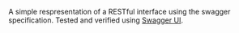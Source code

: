 A simple respresentation of a RESTful interface using the swagger specification. Tested and verified using [Swagger UI](https://github.com/swagger-api/swagger-ui "Swagger UI").
